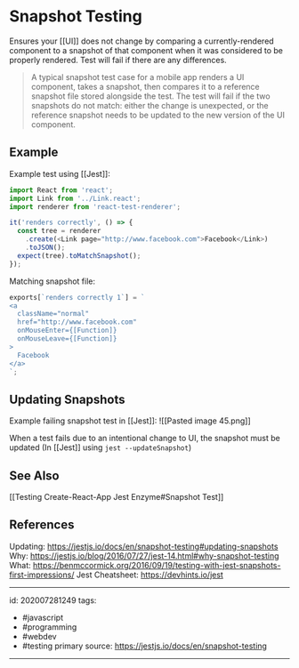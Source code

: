 # Snapshot Testing
Ensures your [[UI]] does not change by comparing a currently-rendered component to a snapshot of that component when it was considered to be properly rendered. Test will fail if there are any differences.

> A typical snapshot test case for a mobile app renders a UI component, takes a snapshot, then compares it to a reference snapshot file stored alongside the test. The test will fail if the two snapshots do not match: either the change is unexpected, or the reference snapshot needs to be updated to the new version of the UI component.

## Example
Example test using [[Jest]]:
```js
import React from 'react';
import Link from '../Link.react';
import renderer from 'react-test-renderer';

it('renders correctly', () => {
  const tree = renderer
    .create(<Link page="http://www.facebook.com">Facebook</Link>)
    .toJSON();
  expect(tree).toMatchSnapshot();
});
```
Matching snapshot file:
```js
exports[`renders correctly 1`] = `
<a
  className="normal"
  href="http://www.facebook.com"
  onMouseEnter={[Function]}
  onMouseLeave={[Function]}
>
  Facebook
</a>
`;
```

## Updating Snapshots
Example failing snapshot test in [[Jest]]:
![[Pasted image 45.png]]

When a test fails due to an intentional change to UI, the snapshot must be updated (In [[Jest]] using `jest --updateSnapshot`)

## See Also
[[Testing Create-React-App Jest Enzyme#Snapshot Test]]

## References
Updating: https://jestjs.io/docs/en/snapshot-testing#updating-snapshots
Why: https://jestjs.io/blog/2016/07/27/jest-14.html#why-snapshot-testing
What: https://benmccormick.org/2016/09/19/testing-with-jest-snapshots-first-impressions/
Jest Cheatsheet: https://devhints.io/jest

---

id: 202007281249
tags:
 - #javascript
 - #programming
 - #webdev
 - #testing
primary source: https://jestjs.io/docs/en/snapshot-testing

---